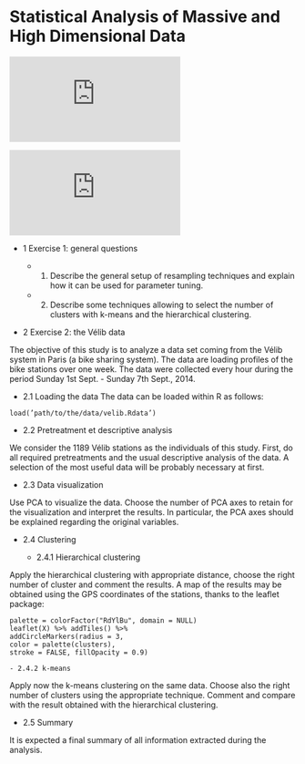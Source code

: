 # Statistical Analysis of Massive and High Dimensional Data

![The RStudio Lab Teacher Created in the Class](https://github.com/daydreamersjp/DataScienceTechInstitute/blob/master/MassiveAndHighDimensionalData/Class%20Lab.html)

![The Exam #2 I Submitted for Final Assessment](https://github.com/daydreamersjp/DataScienceTechInstitute/blob/master/MassiveAndHighDimensionalData/Statistical%20Analysis%20of%20Massive%20and%20High%20Dimensional%20Data_Exam2.nb.html)

- 1 Exercise 1: general questions

  - 1. Describe the general setup of resampling techniques and explain how it can be used for parameter tuning.
  
  - 2. Describe some techniques allowing to select the number of clusters with k-means and the hierarchical clustering.

- 2 Exercise 2: the Vélib data

The objective of this study is to analyze a data set coming from the Vélib system in Paris (a bike sharing system). The data are loading profiles of the bike stations over one week. The data were collected every hour during the period Sunday 1st Sept. - Sunday 7th Sept., 2014.

  - 2.1 Loading the data The data can be loaded within R as follows:

```
load(’path/to/the/data/velib.Rdata’)
```

  - 2.2 Pretreatment et descriptive analysis

We consider the 1189 Vélib stations as the individuals of this study. First, do all required pretreatments and the usual descriptive analysis of the data. A selection of the most useful data will be
probably necessary at first.

  - 2.3 Data visualization

Use PCA to visualize the data. Choose the number of PCA axes to retain for the visualization and interpret the results. In particular, the PCA axes should be explained regarding the original variables.

  - 2.4 Clustering 

    - 2.4.1 Hierarchical clustering

Apply the hierarchical clustering with appropriate distance, choose the right number of cluster and comment the results. A map of the results may be obtained using the GPS coordinates of the stations, thanks to the leaflet package:

```
palette = colorFactor("RdYlBu", domain = NULL)
leaflet(X) %>% addTiles() %>%
addCircleMarkers(radius = 3,
color = palette(clusters),
stroke = FALSE, fillOpacity = 0.9)
```

    - 2.4.2 k-means
    
Apply now the k-means clustering on the same data. Choose also the right number of clusters using the appropriate technique. Comment and compare with the result obtained with the hierarchical clustering.


  - 2.5 Summary 
  
  It is expected a final summary of all information extracted during the analysis.
